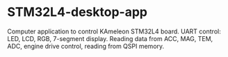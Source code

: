 # STM32L4-desktop-app
Computer application to control KAmeleon STM32L4 board. UART control: LED, LCD, RGB, 7-segment display. Reading data from ACC, MAG, TEM, ADC, engine drive control, reading from QSPI memory.

